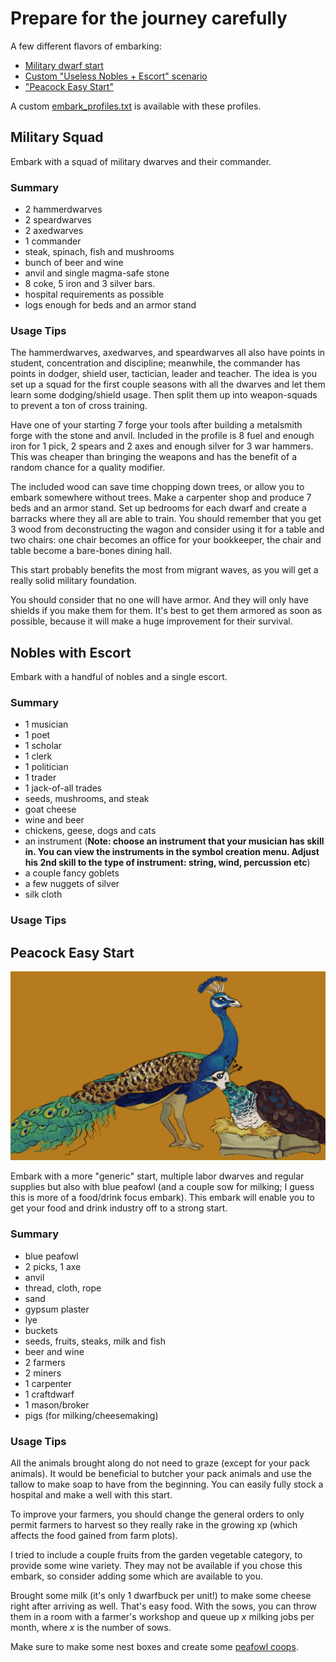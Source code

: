 # Prepare for the journey carefully
A few different flavors of embarking:

- [Military dwarf start](#military-squad)
- [Custom "Useless Nobles + Escort" scenario](#nobles-with-escort)
- ["Peacock Easy Start"](#peacock-easy-start)

A custom [embark_profiles.txt](embark_profiles.txt) is available with these profiles.

## Military Squad
Embark with a squad of military dwarves and their commander. 

### Summary

- 2 hammerdwarves
- 2 speardwarves 
- 2 axedwarves
- 1 commander
- steak, spinach, fish and mushrooms
- bunch of beer and wine
- anvil and single magma-safe stone
- 8 coke, 5 iron and 3 silver bars.
- hospital requirements as possible
- logs enough for beds and an armor stand

### Usage Tips

The hammerdwarves, axedwarves, and speardwarves all also have points in student, concentration and discipline; meanwhile, the commander has points in dodger, shield user, tactician, leader and teacher. The idea is you set up a squad for the first couple seasons with all the dwarves and let them learn some dodging/shield usage. Then split them up into weapon-squads to prevent a ton of cross training.

Have one of your starting 7 forge your tools after building a metalsmith forge with the stone and anvil. Included in the profile is 8 fuel and enough iron for 1 pick, 2 spears and 2 axes and enough silver for 3 war hammers. This was cheaper than bringing the weapons and has the benefit of a random chance for a quality modifier.

The included wood can save time chopping down trees, or allow you to embark somewhere without trees. Make a carpenter shop and produce 7 beds and an armor stand. Set up bedrooms for each dwarf and create a barracks where they all are able to train. You should remember that you get 3 wood from deconstructing the wagon and consider using it for a table and two chairs: one chair becomes an office for your bookkeeper, the chair and table become a bare-bones dining hall.

This start probably benefits the most from migrant waves, as you will get a really solid military foundation. 

You should consider that no one will have armor. And they will only have shields if you make them for them. It's best to get them armored as soon as possible, because it will make a huge improvement for their survival.

## Nobles with Escort
Embark with a handful of nobles and a single escort.

### Summary

- 1 musician
- 1 poet
- 1 scholar
- 1 clerk
- 1 politician
- 1 trader
- 1 jack-of-all trades
- seeds, mushrooms, and steak
- goat cheese
- wine and beer
- chickens, geese, dogs and cats
- an instrument (**Note: choose an instrument that your musician has skill in. You can view the instruments in the symbol creation menu. Adjust his 2nd skill to the type of instrument: string, wind, percussion etc**)
- a couple fancy goblets
- a few nuggets of silver
- silk cloth

### Usage Tips

## Peacock Easy Start

![This is a drawing by Pythania of a blue peacock and blue peahen and a nestbox. The blue peahen is sitting on the nestbox.](img/peafowl.png)

Embark with a more "generic" start, multiple labor dwarves and regular supplies but also with blue peafowl (and a couple sow for milking; I guess this is more of a food/drink focus embark). This embark will enable you to get your food and drink industry off to a strong start.

### Summary

- blue peafowl
- 2 picks, 1 axe
- anvil
- thread, cloth, rope
- sand
- gypsum plaster
- lye
- buckets
- seeds, fruits, steaks, milk and fish
- beer and wine
- 2 farmers
- 2 miners
- 1 carpenter
- 1 craftdwarf
- 1 mason/broker
- pigs (for milking/cheesemaking)

### Usage Tips

All the animals brought along do not need to graze (except for your pack animals). It would be beneficial to butcher your pack animals and use the tallow to make soap to have from the beginning. You can easily fully stock a hospital and make a well with this start.

To improve your farmers, you should change the general orders to only permit farmers to harvest so they really rake in the growing xp (which affects the food gained from farm plots).

I tried to include a couple fruits from the garden vegetable category, to provide some wine variety. They may not be available if you chose this embark, so consider adding some which are available to you.

Brought some milk (it's only 1 dwarfbuck per unit!) to make some cheese right after arriving as well. That's easy food. With the sows, you can throw them in a room with a farmer's workshop and queue up *x* milking jobs per month, where *x* is the number of sows.

Make sure to make some nest boxes and create some [peafowl coops](poutry-housing.md).